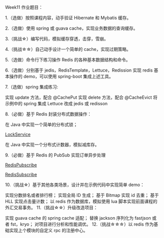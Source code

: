Week11 作业题目：

1.（选做）按照课程内容，动手验证 Hibernate 和 Mybatis 缓存。

2.（选做）使用 spring 或 guava cache，实现业务数据的查询缓存。

3.（挑战☆）编写代码，模拟缓存穿透，击穿，雪崩。

4.（挑战☆☆）自己动手设计一个简单的 cache，实现过期策略。

5.（选做）命令行下练习操作 Redis 的各种基本数据结构和命令。

6.（选做）分别基于 jedis，RedisTemplate，Lettuce，Redission 实现 redis 基本操作的 demo，可以使用 spring-boot 集成上述工具。

7.（选做）spring 集成练习:

实现 update 方法，配合 @CachePut
实现 delete 方法，配合 @CacheEvict
将示例中的 spring 集成 Lettuce 改成 jedis 或 redisson

8.（必做）基于 Redis 封装分布式数据操作：

在 Java 中实现一个简单的分布式锁；

[LockService](./homework11_cache/src/main/java/com/study/cache/service/LockService.java)
                    
                    
在 Java 中实现一个分布式计数器，模拟减库存。

9.（必做）基于 Redis 的 PubSub 实现订单异步处理

[RedisPubscribe](./homework11_cache/src/main/java/com/study/cache/service/RedisPubscribe.java)

[RedisSubscribe](./homework11_cache/src/main/java/com/study/cache/service/RedisSubscribe.java)


10.（挑战☆）基于其他各类场景，设计并在示例代码中实现简单 demo：

实现分数排名或者排行榜；
实现全局 ID 生成；
基于 Bitmap 实现 id 去重；
基于 HLL 实现点击量计数；
以 redis 作为数据库，模拟使用 lua 脚本实现前面课程的外汇交易事务。
11.（挑战☆☆）升级改造项目：

实现 guava cache 的 spring cache 适配；
替换 jackson 序列化为 fastjson 或者 fst，kryo；
对项目进行分析和性能调优。
12.（挑战☆☆☆）以 redis 作为基础实现上个模块的自定义 rpc 的注册中心。
